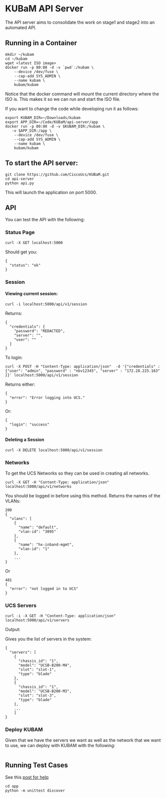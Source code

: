 # KUBaM API Server

The API server aims to consolidate the work on stage1 and stage2 into an automated API. 

## Running in a Container

```
mkdir ~/kubam
cd ~/kubam
wget <latest ISO image>
docker run -p 80:80 -d -v `pwd`:/kubam \
	--device /dev/fuse \
	--cap-add SYS_ADMIN \
	--name kubam \
	kubam/kubam
```
Notice that the docker command will mount the current directory where the ISO is.  This makes it so we can run and start the ISO file. 

If you want to change the code while developing run it as follows: 


```
export KUBAM_DIR=~/Downloads/kubam
export APP_DIR=~/Code/KUBaM/api-server/app
docker run -p 80:80 -d -v $KUBAM_DIR:/kubam \
   -v $APP_DIR:/app \
	--device /dev/fuse \
	--cap-add SYS_ADMIN \
	--name kubam \
	kubam/kubam
```

## To start the API server:

```
git clone https://github.com/CiscoUcs/KUBaM.git
cd api-server
python api.py
```
This will launch the application on port 5000.  

## API

You can test the API with the following: 

### Status Page

```
curl -X GET localhost:5000
```
Should get you: 

```
{
  "status": "ok"
}
```
### Session

#### Viewing current session:

```
curl -i localhost:5000/api/v1/session
```
Returns: 

```
{
  "credentials": {
    "password": "REDACTED",
    "server": "",
    "user": ""
  }
}
```

To login: 

```
curl -X POST -H "Content-Type: application/json"  -d '{"credentials" : {"user": "admin", "password" : "nbv12345", "server" : "172.28.225.163" }}' localhost:5000/api/v1/session
```
Returns either: 

```
{
  "error": "Error logging into UCS."
}
```

Or: 

```
{
  "login": "success"
}
```

#### Deleting a Session


```
curl -X DELETE localhost:5000/api/v1/session
```

### Networks

To get the UCS Networks so they can be used in creating all networks. 

```
curl -X GET -H "Content-Type: application/json"  localhost:5000/api/v1/networks
```

You should be logged in before using this method. Returns the names of the VLANs:

```
200
{
  "vlans": [
    {
      "name": "default",
      "vlan-id": "3095"
    },
    {
      "name": "hx-inband-mgmt",
      "vlan-id": "1"
    },
    ...
}
```

Or 

```
401
{
  "error": "not logged in to UCS"
}
```

### UCS Servers

```
curl -i -X GET -H "Content-Type: application/json"  localhost:5000/api/v1/servers
```

Output:

Gives you the list of servers in the system: 

```
{
  "servers": [
    {
      "chassis_id": "1",
      "model": "UCSB-B200-M4",
      "slot": "slot-1",
      "type": "blade"
    },
    {
      "chassis_id": "1",
      "model": "UCSB-B200-M3",
      "slot": "slot-3",
      "type": "blade"
    },
    ...
	]
}
```

### Deploy KUBAM

Given that we have the servers we want as well as the network that we want to use, we can deploy with KUBAM with the following: 

```

```

## Running Test Cases

See this [post for help](https://stackoverflow.com/questions/1896918/running-unittest-with-typical-test-directory-structure)

```
cd app
python -m unittest discover
```